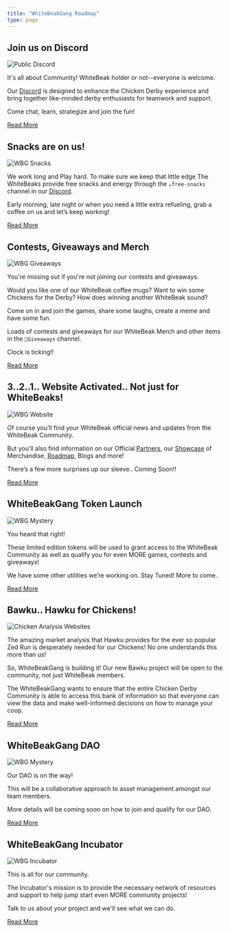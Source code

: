 ```yaml
---
title: "WhiteBeakGang Roadmap"
type: page
---
```


## Join us on Discord

![Public Discord](/images/roadmap/public-discord.jpeg "Public Discord")

It's all about Community! WhiteBeak holder or not--everyone is welcome.

Our [Discord](https://discord.gg/whitebeakgang) is designed to enhance the Chicken Derby experience and bring together like-minded derby enthusiasts for teamwork and support.

Come chat, learn, strategize and join the fun!

[Read More](/roadmap/public-discord)

## Snacks are on us!

![WBG Snacks](/images/roadmap/wbg-snacks.jpeg "WBG Snacks")

We work long and Play hard. To make sure we keep that little edge The WhiteBeaks provide free snacks and energy through the `☕️free-snacks` channel in our [Discord](https://discord.gg/whitebeakgang). 

Early morning, late night or when you  need a little extra refueling, grab a coffee on us and let’s keep working!

[Read More](/roadmap/wbg-snacks)

## Contests, Giveaways and Merch

![WBG Giveaways](/images/roadmap/wbg-giveaways.jpeg "WBG Giveaways")

You're missing out if you're not joining our contests and giveaways.

Would you like one of our WhiteBeak coffee mugs? Want to win some Chickens for the Derby? How does winning another WhiteBeak sound?

Come on in and join the games, share some laughs, create a meme and have some fun.

Loads of contests and giveaways for our WhiteBeak Merch and other items in the `🎉Giveaways` channel.

Clock is ticking!!

[Read More](/roadmap/wbg-giveaways)

## 3..2..1.. Website Activated.. Not just for WhiteBeaks!

![WBG Website](/images/roadmap/website-launch.png "WBG Website")

Of course you’ll find your WhiteBeak official news and updates from the WhiteBeak Community.

But you’ll also find information on our Official [Partners](/partners), our [Showcase](/showcase) of Merchandise, [Roadmap](/roadmap), Blogs and more!

There’s a few more surprises up our sleeve.. Coming Soon!!

[Read More](/roadmap/wbg-website)

## WhiteBeakGang Token Launch

![WBG Mystery](/images/roadmap/wbg-mystery.jpeg "WBG Mystery")

You heard that right!

These limited edition tokens will be used to grant access to the WhiteBeak Community as well as qualify you for even MORE games, contests and giveaways!

We have some other utilities we’re working on. Stay Tuned! More to come..

[Read More](/roadmap/wbg-token-launch)

## Bawku.. Hawku for Chickens!

![Chicken Analysis Websites](/images/roadmap/chicken-analysis-websites.jpeg "Chicken Analysis Websites")

The amazing market analysis that Hawku provides for the ever so popular Zed Run is desperately needed for our Chickens! No one understands this more than us!

So, WhiteBeakGang is building it! Our new Bawku project will be open to the community, not just WhiteBeak  members.

The WhiteBeakGang wants to ensure that the entire Chicken Derby Community is able to access this bank of information so that everyone can view the data and make well-informed decisions on how to manage your coop.

[Read More](/roadmap/chicken-analysis-websites)

## WhiteBeakGang DAO

![WBG Mystery](/images/roadmap/wbg-mystery.jpeg "WBG Mystery")

Our DAO is on the way!

This will be a collaborative approach to asset management amongst our team members.

More details will be coming soon on how to join and qualify for our DAO.

[Read More](/roadmap/wbg-dao)

## WhiteBeakGang Incubator

![WBG Incubator](/images/roadmap/wbg-incubator.jpeg "WBG Incubator")

This is all for our community.

The Incubator's mission is to provide the necessary network of resources and support to help jump start even MORE community projects!

Talk to us about your project and we'll see what we can do.

[Read More](/roadmap/wbg-incubator)
